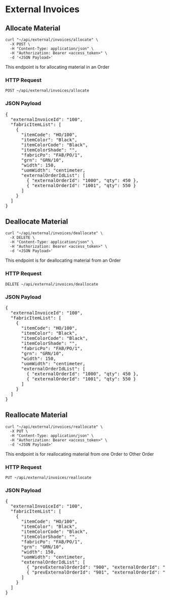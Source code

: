 # External Invoices

## Allocate Material

```shell
curl "~/api/external/invoices/allocate" \
  -X POST \
  -H "Content-Type: application/json" \
  -H "Authorization: Bearer <access_token>" \
  -d '<JSON Payload>'
```

This endpoint is for allocating material in an Order

### HTTP Request

`POST ~/api/external/invoices/allocate`

### JSON Payload

<pre class="center-column">
{
  "externalInvoiceId": "100",
  "fabricItemList": [
    {
      "itemCode": "HO/100",
      "itemColor": "Black",
      "itemColorCode": "Black",
      "itemColorShade": "",
      "fabricPo": "FAB/PO/1",
      "grn": "GRN/10",
      "width": 150,
      "uomWidth": "centimeter,
      "externalOrderIdList": [
        { "externalOrderId": "1000", "qty": 450 },
        { "externalOrderId": "1001", "qty": 550 }
      ]
    }
  ]
}
</pre>

## Deallocate Material

```shell
curl "~/api/external/invoices/deallocate" \
  -X DELETE \
  -H "Content-Type: application/json" \
  -H "Authorization: Bearer <access_token>" \
  -d '<JSON Payload>'
```

This endpoint is for deallocating material from an Order

### HTTP Request

`DELETE ~/api/external/invoices/deallocate`

### JSON Payload

<pre class="center-column">
{
  "externalInvoiceId": "100",
  "fabricItemList": [
    {
      "itemCode": "HO/100",
      "itemColor": "Black",
      "itemColorCode": "Black",
      "itemColorShade": "",
      "fabricPo": "FAB/PO/1",
      "grn": "GRN/10",
      "width": 150,
      "uomWidth": "centimeter,
      "externalOrderIdList": [
        { "externalOrderId": "1000", "qty": 450 },
        { "externalOrderId": "1001", "qty": 550 }
      ]
    }
  ]
}
</pre>

## Reallocate Material

```shell
curl "~/api/external/invoices/reallocate" \
  -X PUT \
  -H "Content-Type: application/json" \
  -H "Authorization: Bearer <access_token>" \
  -d '<JSON Payload>'
```

This endpoint is for reallocating material from one Order to Other Order

### HTTP Request

`PUT ~/api/external/invoices/reallocate`

### JSON Payload

<pre class="center-column">
{
  "externalInvoiceId": "100",
  "fabricItemList": [
    {
      "itemCode": "HO/100",
      "itemColor": "Black",
      "itemColorCode": "Black",
      "itemColorShade": "",
      "fabricPo": "FAB/PO/1",
      "grn": "GRN/10",
      "width": 150,
      "uomWidth": "centimeter,
      "externalOrderIdList": [
        { "prevExternalOrderId": "900", "externalOrderId": "1000", "qty": 450 },
        { "prevExternalOrderId": "901", "externalOrderId": "1001", "qty": 550 }
      ]
    }
  ]
}
</pre>

